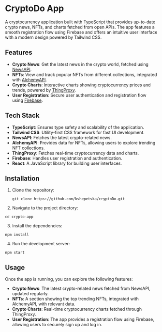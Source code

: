 # CryptoDo App

A cryptocurrency application built with TypeScript that provides up-to-date crypto news, NFTs, and charts fetched from open APIs. The app features a smooth registration flow using Firebase and offers an intuitive user interface with a modern design powered by Tailwind CSS.

## Features

- **Crypto News**: Get the latest news in the crypto world, fetched using [NewsAPI](https://newsapi.org/).
- **NFTs**: View and track popular NFTs from different collections, integrated with [AlchemyAPI](https://www.alchemyapi.io/).
- **Crypto Charts**: Interactive charts showing cryptocurrency prices and trends, powered by [ThingProxy](https://www.thingproxy.com/).
- **User Registration**: Secure user authentication and registration flow using [Firebase](https://firebase.google.com/).

## Tech Stack

- **TypeScript**: Ensures type safety and scalability of the application.
- **Tailwind CSS**: Utility-first CSS framework for fast UI development.
- **NewsAPI**: Fetches the latest crypto-related news.
- **AlchemyAPI**: Provides data for NFTs, allowing users to explore trending NFT collections.
- **ThingProxy**: Fetches real-time cryptocurrency data and charts.
- **Firebase**: Handles user registration and authentication.
- **React**: A JavaScript library for building user interfaces.

## Installation

1. Clone the repository:

   ```
   git clone https://github.com/kshepetska/cryptoDo.git

   ```

2. Navigate to the project directory:

```
cd crypto-app

```

3. Install the dependencies:

```
npm install

```

4. Run the development server:

```
npm start

```

## Usage

Once the app is running, you can explore the following features:

- **Crypto News**: The latest crypto-related news fetched from NewsAPI, updated regularly.
- **NFTs**: A section showing the top trending NFTs, integrated with AlchemyAPI, with relevant data.
- **Crypto Charts**: Real-time cryptocurrency charts fetched through ThingProxy.
- **User Registration**: The app provides a registration flow using Firebase, allowing users to securely sign up and log in.
